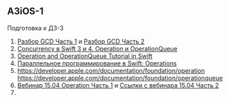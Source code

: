 ## A3iOS-1

Подготовка к ДЗ-3
1. [Разбор GCD Часть 1](https://drive.google.com/open?id=1KseeornzGW2yx6h1M4LEEbiKB7UwcM11) и
[Разбор GCD Часть 2](https://drive.google.com/open?id=1Mb-oUWymU7z5ctFTi1HgQjY0VHz3XXa4)
1. [Concurrency в Swift 3 и 4. Operation и OperationQueue](https://habr.com/ru/post/335756)
1. [Operation and OperationQueue Tutorial in Swift](https://www.raywenderlich.com/5293-operation-and-operationqueue-tutorial-in-swift)
1. [Параллельное программирование в Swift: Operations](https://habr.com/ru/post/350096/)
1. https://developer.apple.com/documentation/foundation/operation
https://developer.apple.com/documentation/foundation/operationqueue
1. [Вебинар 15.04 Operation Часть 1]( https://drive.google.com/open?id=1IEB-SFMnVP_rwGWW6orxBdGh7JXaY4_v) и
[Ссылки с вебинара 15.04 Часть 2](https://drive.google.com/open?id=1Gx5DUIwutrp1XmJrgxBuFAvFkTHw2WkN)
1. 
